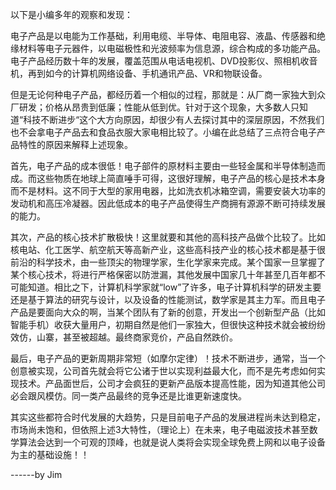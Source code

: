 以下是小编多年的观察和发现：

  电子产品是以电能为工作基础，利用电缆、半导体、电阻电容、液晶、传感器和绝缘材料等电子元器件，以电磁极性和光波频率为信息源，综合构成的多功能产品。电子产品经历数十年的发展，覆盖范围从电话电视机、DVD投影仪、照相机收音机，再到如今的计算机网络设备、手机通讯产品、VR和物联设备。​


 但是无论何种电子产品，都经历着一个相似的过程，那就是：从厂商一家独大到众厂研发；价格从昂贵到​低廉；性能从低到优。针对于这个现象，大多数人只知道“科技不断进步“这个大方向原因，却很少有人去探讨其中的深层原因，不然我们也不会拿电子产品去和食品衣服大家电相比较了。小编在此总结了三点符合电子产品特性的原因来解释上述现象。​

首先，电子产品的成本很低！电子部件的原材料主要由一些轻金属和半导体制造而成。而这些物质在地球上简直唾手可得，这很好理解，电子产品的核心是技术本身而不是材料。这不同于大型的家用电器，比如洗衣机冰箱空调，需要安装大功率的发动机和高压冷凝器。因此低成本的电子产品使得生产商拥有源源不断可持续发展的能力。

其次，产品的核心技术扩散极快！这里就要和其他的高科技产品做个比较了。比如核电站、化工医学、航空航天等高新产业，这些高科技产业的核心技术都是基于很前沿的科学技术，由一些顶尖的物理学家，生化学家来完成。某个国家一旦掌握了某个核心技术，将进行严格保密以防泄漏，其他发展中国家几十年甚至几百年都不可能知道。相比之下，计算机科学家就“low”了许多，电子计算机科学的研发主要还是基于算法的研究与设计，以及设备的性能测试，数学家是其主力军。而且电子产品是要面向大众的啊，当某个团队有了新的创意，开发出一个创新型产品（比如智能手机）收获大量用户，初期自然是他们一家独大，但很快这种技术就会被纷纷效仿，山寨，甚至被超越。最终商家竞价，产品自然跌价。

最后，电子产品的更新周期非常短（如摩尔定律）！技术不断进步，通常，当一个创意被实现，公司首先就会将它公诸于世以实现利益最大化，而不是先考虑如何实现技术。产品面世后，公司才会疯狂的更新产品版本提高性能，因为知道其他公司必会跟风模仿。同一类产品最终的竞争还是比谁更新速度快。

其实这些都符合时代发展的大趋势，只是目前电子产品的发展进程尚未达到稳定，市场尚未饱和，但依照上述3大特性，（理论上）在未来，电子电磁波技术甚至数学算法会达到一个可观的顶峰，也就是说人类将会实现全球免费上网和以电子设备为主的基础设施！！

------by Jim